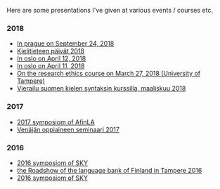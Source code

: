 <!--
.. title: Archive of presentations
.. slug: presentations
.. date: 2018-03-26 12:43:48 UTC+03:00
.. tags: presentations
.. category: 
.. link: 
.. description: 
.. type: text
-->

Here are some presentations I've given at various events / courses etc.

### 2018

- [In prague on September 24, 2018](/pres/presentation_prague.html)
- [Kielitieteen päivät 2018](/pres/presentation_ktp.html)
- [In oslo on April 12, 2018 ](/pres/presentation_oslo_students.html)
- [In oslo on April 11, 2018 ](/pres/presentation_oslo.html)
- [On the research ethics course on March 27, 2018 (University of Tampere)](/pres/tutkimusetiikka.html)
- [Vierailu suomen kielen syntaksin kurssilla, maaliskuu 2018](/pres/syntaksikurssi.html)


### 2017

- [2017 symposiom of AfinLA](/pres/afinla17.html)
- [Venäjän oppiaineen seminaari 2017](/pres/venaja_semma_17.html)

### 2016

- [2016 symposiom of SKY](/pres/sky2016.html)
- [the Roadshow of the language bank of Finland in Tampere 2016](/pres/roadshow16.html)
- [2016 symposiom of SKY](/pres/sky2016.html)
